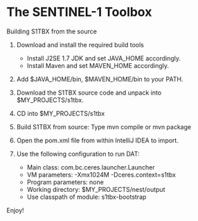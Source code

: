 The SENTINEL-1 Toolbox
======================

Building S1TBX from the source

1. Download and install the required build tools
	* Install J2SE 1.7 JDK and set JAVA_HOME accordingly. 
	* Install Maven and set MAVEN_HOME accordingly. 
2. Add $JAVA_HOME/bin, $MAVEN_HOME/bin to your PATH.

3. Download the S1TBX source code and unpack into $MY_PROJECTS/s1tbx.
4. CD into $MY_PROJECTS/s1tbx
5. Build S1TBX from source: Type mvn compile or mvn package

6. Open the pom.xml file from within IntelliJ IDEA to import.
7. Use the following configuration to run DAT:

    * Main class: com.bc.ceres.launcher.Launcher
    * VM parameters: -Xmx1024M -Dceres.context=s1tbx
    * Program parameters: none
    * Working directory: $MY_PROJECTS/nest/output
    * Use classpath of module: s1tbx-bootstrap


Enjoy!
